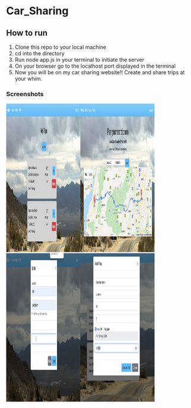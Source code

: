 # Car_Sharing

How to run
-------

1. Clone this repo to your local machine
2. cd into the directory
3. Run node app.js in your terminal to initiate the server
4. On your browser go to the localhost port displayed in the terminal
5. Now you will be on my car sharing website!! Create and share trips at your whim.


### Screenshots ### 

<img src="https://github.com/Josh-Steadman/Car_Sharing/blob/main/public/images/MyTrips.png" width="200" height="400"><img src="https://github.com/Josh-Steadman/Car_Sharing/blob/main/public/images/Search.png" width="200" height="400">
<img src="https://github.com/Josh-Steadman/Car_Sharing/blob/main/public/images/SignUp.png" width="200" height="400"><img src="https://github.com/Josh-Steadman/Car_Sharing/blob/main/public/images/addTrip.png" width="200" height="400">

